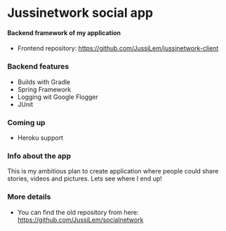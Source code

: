 # Jussinetwork social app
#### Backend framework of my application
* Frontend repository: https://github.com/JussiLem/jussinetwork-client

### Backend features
- Builds with Gradle
- Spring Framework
- Logging wit Google Flogger
- JUnit

### Coming up
* Heroku support


### Info about the app
This is my ambitious plan to create application where people could share stories,
videos and pictures. Lets see where I end up!

### More details
* You can find the old repository from here: https://github.com/JussiLem/socialnetwork
